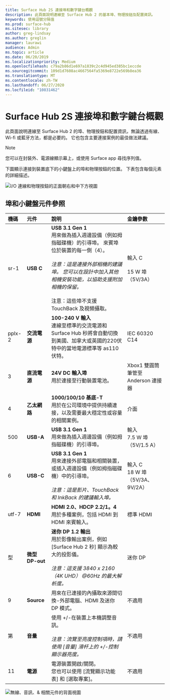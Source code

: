 ```yaml
---
title: Surface Hub 2S 連接埠和數字鍵台概觀
description: 此頁面說明連線至 Surface Hub 2 的基本埠、物理按鈕及配置資訊。
keywords: 使用逗號分隔值
ms.prod: surface-hub
ms.sitesec: library
author: greg-lindsay
ms.author: greglin
manager: laurawi
audience: Admin
ms.topic: article
ms.date: 06/20/2019
ms.localizationpriority: Medium
ms.openlocfilehash: c79a2b86d1e697a1839c2c4d945ed385bc1eccde
ms.sourcegitcommit: 109d1d7608ac4667564fa5369e8722e569b8ea36
ms.translationtype: MT
ms.contentlocale: zh-TW
ms.lasthandoff: 06/27/2020
ms.locfileid: "10831462"
---
```

# Surface Hub 2S 連接埠和數字鍵台概觀

此頁面說明連線至 Surface Hub 2 的埠、物理按鈕和配置資訊，無論透過有線、Wi-fi 或藍牙方法，都是必要的。 它也包含主要連接案例的最佳做法建議。

> [!NOTE]
> 您可以在封裝外、電源線顯示幕上，或使用 Surface app 尋找序列值。 

下圖顯示連接到裝置底下的小鍵盤上的埠和物理按鈕的位置。 下表包含每個元素的詳細描述。

 ![I/O 連線和物理按鈕的正面朝右和中下方視圖](images/hub2s-schematic.png)

##  <a name="port-and-keypad-component-reference"></a>埠和小鍵盤元件參照

|**機碼**|**元件**|**說明**|**金鑰參數**|
|:--- |:--------- |:----------- |:-------------- |
| sr-1 | **USB C** | **USB 3.1 Gen 1** <br> 用來做為插入週邊設備（例如拇指磁碟機）的引導埠。 來賓埠位於裝置的每一側（4）。<br> <br> *注意：這是連接外部相機的建議埠。 您可以在設計中加入其他相機安裝功能，以協助支援附加相機的保留。*<br> <br> 注意：這些埠不支援 TouchBack 及視頻攝取。 | 輸入 C <br> <br> 15 W 埠（5V/3A）       |
| pplx-2 | **交流電源** | **100-240 V 輸入** <br> 連線至標準的交流電源和 Surface Hub 秒將會自動切換到美國、加拿大或英國的220伏特中的當地電源標準等 as110 伏特。 | IEC 60320 C14 |
| 3 | **直流電源** | **24V DC 輸入埠** <br> 用於連接至行動裝置電池。 | Xbox1 雙圓筒筆管至 Anderson 連接器 |
| 4 | **乙太網路** | **1000/100/10 基底-T** <br> 用於在公司環境中提供持續連接，以及需要最大穩定性或容量的相關案例。 | 介面 |
| 500 | **USB-A** | **USB 3.1 Gen 1** <br> 用來做為插入週邊設備（例如拇指磁碟機）的引導埠。 | 輸入<br>7.5 W 埠（5V/1.5 A） |
| 6 | **USB-C** | **USB 3.1 Gen 1** <br> 用來連接外部電腦和相關裝置，或插入週邊設備（例如拇指磁碟機）中的引導埠。<br> <br> *注意：這是影片、TouchBack 和 InkBack 的建議輸入埠。* | 輸入 C <br> 18 W 埠（5V/3A、9V/2A） |
| utf-7 | **HDMI** | **HDMI 2.0、HDCP 2.2/1。4** <br> 用於多種案例，包括 HDMI 到 HDMI 來賓輸入。 | 標準 HDMI |
| 型 | **微型 DP-out** | **迷你 DP 1.2 輸出** <br> 用於影像輸出案例，例如 [Surface Hub 2 秒] 顯示為較大的投影儀。<br> <br> *注意：這支援 3840 x 2160 （4K UHD） @60Hz 的最大解析度。* | 迷你 DP |
| 9 | **Source**  | 用來在已連接的內攝取來源間切換-外部電腦、HDMI 及迷你 DP 模式。 | 不適用 |
| 第 | **音量** | 使用 +/-在裝置上本機調整音訊。 <br> <br> *注意：流覽至亮度控制項時，請使用 [音量] 滑杆上的 +/-控制顯示器亮度。* | 不適用 |
| 11 | **電源** | 電源裝置開啟/關閉。 <br> 您也可以使用 [流覽顯示功能表] 和 [選取專案]。 | 不適用 |

 ![無線、音訊、& 相關元件的背面視圖](images/hub2s-rear.png)
